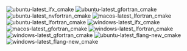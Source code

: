 ![ubuntu-latest_ifx_cmake](https://img.shields.io/badge/ubuntu--latest_ifx_cmake-failing-red) ![ubuntu-latest_gfortran_cmake](https://img.shields.io/badge/ubuntu--latest_gfortran_cmake-failing-red) ![ubuntu-latest_nvfortran_cmake](https://img.shields.io/badge/ubuntu--latest_nvfortran_cmake-failing-red) ![macos-latest_lfortran_cmake](https://img.shields.io/badge/macos--latest_lfortran_cmake-failing-red) ![ubuntu-latest_lfortran_cmake](https://img.shields.io/badge/ubuntu--latest_lfortran_cmake-failing-red) ![windows-latest_ifx_cmake](https://img.shields.io/badge/windows--latest_ifx_cmake-passing-brightgreen) ![macos-latest_gfortran_cmake](https://img.shields.io/badge/macos--latest_gfortran_cmake-passing-brightgreen) ![windows-latest_lfortran_cmake](https://img.shields.io/badge/windows--latest_lfortran_cmake-passing-brightgreen) ![windows-latest_gfortran_cmake](https://img.shields.io/badge/windows--latest_gfortran_cmake-passing-brightgreen) ![ubuntu-latest_flang-new_cmake](https://img.shields.io/badge/ubuntu--latest_flang--new_cmake-failing-red) ![windows-latest_flang-new_cmake](https://img.shields.io/badge/windows--latest_flang--new_cmake-passing-brightgreen)
